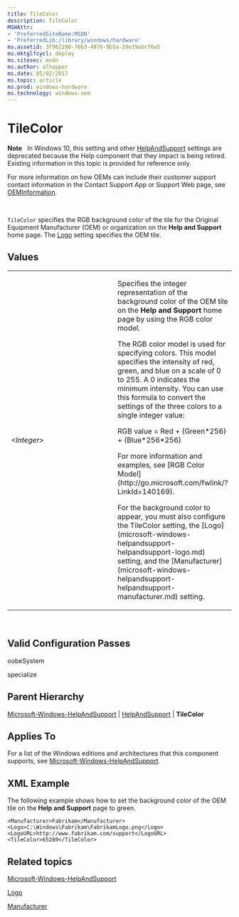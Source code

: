 ```yaml
---
title: TileColor
description: TileColor
MSHAttr:
- 'PreferredSiteName:MSDN'
- 'PreferredLib:/library/windows/hardware'
ms.assetid: 3f962288-76b3-4976-9b5a-29e19ebcf6a5
ms.mktglfcycl: deploy
ms.sitesec: msdn
ms.author: alhopper
ms.date: 05/02/2017
ms.topic: article
ms.prod: windows-hardware
ms.technology: windows-oem
---
```


# TileColor


**Note**  
In Windows 10, this setting and other [HelpAndSupport](microsoft-windows-helpandsupport-helpandsupport.md) settings are deprecated because the Help component that they impact is being retired. Existing information in this topic is provided for reference only.

For more information on how OEMs can include their customer support contact information in the Contact Support App or Support Web page, see [OEMInformation](microsoft-windows-shell-setup-oeminformation.md).

 

`TileColor` specifies the RGB background color of the tile for the Original Equipment Manufacturer (OEM) or organization on the **Help and Support** home page. The [Logo](microsoft-windows-helpandsupport-helpandsupport-logo.md) setting specifies the OEM tile.

## Values


<table>
<colgroup>
<col width="50%" />
<col width="50%" />
</colgroup>
<tbody>
<tr class="odd">
<td><p><em>&lt;Integer&gt;</em></p></td>
<td><p>Specifies the integer representation of the background color of the OEM tile on the <strong>Help and Support</strong> home page by using the RGB color model.</p>
<p>The RGB color model is used for specifying colors. This model specifies the intensity of red, green, and blue on a scale of 0 to 255. A 0 indicates the minimum intensity. You can use this formula to convert the settings of the three colors to a single integer value:</p>
<p>RGB value = Red + (Green*256) + (Blue*256*256)</p>
<p>For more information and examples, see [RGB Color Model](http://go.microsoft.com/fwlink/?LinkId=140169).</p>
<p>For the background color to appear, you must also configure the TileColor setting, the [Logo](microsoft-windows-helpandsupport-helpandsupport-logo.md) setting, and the [Manufacturer](microsoft-windows-helpandsupport-helpandsupport-manufacturer.md) setting.</p></td>
</tr>
</tbody>
</table>

 

## Valid Configuration Passes


oobeSystem

specialize

## Parent Hierarchy


[Microsoft-Windows-HelpAndSupport](microsoft-windows-helpandsupport.md) | [HelpAndSupport](microsoft-windows-helpandsupport-helpandsupport.md) | **TileColor**

## Applies To


For a list of the Windows editions and architectures that this component supports, see [Microsoft-Windows-HelpAndSupport](microsoft-windows-helpandsupport.md).

## XML Example


The following example shows how to set the background color of the OEM tile on the **Help and Support** page to green.

```
<Manufacturer>Fabrikam</Manufacturer>
<Logo>C:\Windows\Fabrikam\FabrikamLogo.png</Logo>
<LogoURL>http://www.fabrikam.com/support</LogoURL>
<TileColor>65280</TileColor>
```

## Related topics


[Microsoft-Windows-HelpAndSupport](microsoft-windows-helpandsupport.md)

[Logo](microsoft-windows-helpandsupport-helpandsupport-logo.md)

[Manufacturer](microsoft-windows-helpandsupport-helpandsupport-manufacturer.md)

 

 







